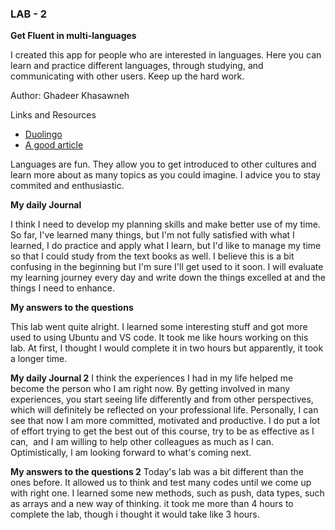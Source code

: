 
### LAB - 2
**Get Fluent in multi-languages**

I created this app for people who are interested in languages. Here you can learn and practice different languages, through studying, and communicating with other users. Keep up the hard work.

Author: Ghadeer Khasawneh


Links and Resources
* [Duolingo](https://www.duolingo.com/)
* [A good article](https://www.babbel.com/en/magazine/easiest-languages-for-english-speakers-to-learn)

     
Languages are fun. They allow you to get introduced to other cultures and learn more about as many topics as you could imagine. I advice you to stay commited and enthusiastic.


**My daily Journal**

I think I need to develop my planning skills and make better use of my time. So far, I've learned many things, but I'm not fully satisfied with what I learned, I do practice and apply what I learn, but I'd like to manage my time so that I could study from the text books as well. I believe this is a bit confusing in the beginning but I'm sure I'll get used to it soon. I will evaluate my learning journey every day and write down the things excelled at and the things I need to enhance. 

**My answers to the questions**

This lab went quite alright.  I learned some interesting stuff and got more used to using Ubuntu and VS code. It took me like hours working on this lab. At first, I thought I would complete it in two hours but apparently, it took a longer time.

**My daily Journal 2**
I think the experiences I had in my life helped me become the person who I am right now. By getting involved in many experiences, you start seeing life differently and from other perspectives, which will definitely be reflected on your professional life. Personally, I can see that now I am more committed, motivated and productive. I do put a lot of effort trying to get the best out of this course, try to be as effective as I can,  and I am willing to help other colleagues as much as I can. Optimistically, l am looking forward to what's coming next.

**My answers to the questions 2**
Today's lab was a bit different than the ones before. It allowed us to think and test many codes until we come up with right one. I learned some new methods, such as push, data types, such as arrays and a new way of thinking. it took me more than 4 hours to complete the lab, though i thought it would take like 3 hours.

